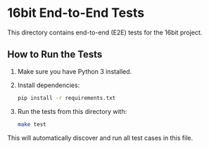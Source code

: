 # 16bit End-to-End Tests

This directory contains end-to-end (E2E) tests for the 16bit project.

## How to Run the Tests

1. Make sure you have Python 3 installed.

2. Install dependencies:

   ```bash
   pip install -r requirements.txt
   ```

3. Run the tests from this directory with:

   ```bash
   make test
   ```

This will automatically discover and run all test cases in this file. 